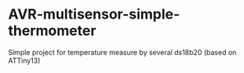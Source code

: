# AVR-multisensor-simple-thermometer
Simple project for temperature measure by several ds18b20 (based on ATTiny13)
